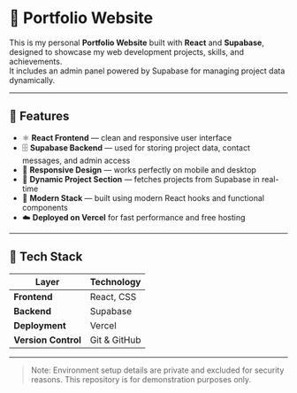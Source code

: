 # 💼 Portfolio Website

This is my personal **Portfolio Website** built with **React** and **Supabase**, designed to showcase my web development projects, skills, and achievements.  
It includes an admin panel powered by Supabase for managing project data dynamically.  

---

## 🚀 Features

- ⚛️ **React Frontend** — clean and responsive user interface  
- 🗄️ **Supabase Backend** — used for storing project data, contact messages, and admin access  
- 📱 **Responsive Design** — works perfectly on mobile and desktop  
- 🧩 **Dynamic Project Section** — fetches projects from Supabase in real-time  
- 🧠 **Modern Stack** — built using modern React hooks and functional components  
- ☁️ **Deployed on Vercel** for fast performance and free hosting  

---

## 🧠 Tech Stack

| Layer | Technology |
|-------|-------------|
| **Frontend** | React, CSS|
| **Backend** | Supabase |
| **Deployment** | Vercel |
| **Version Control** | Git & GitHub |

---

> Note: Environment setup details are private and excluded for security reasons.
> This repository is for demonstration purposes only.


